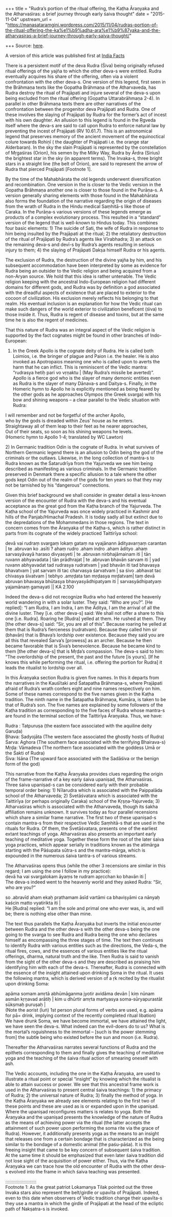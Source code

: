 +++
title = "Rudra’s portion of the ritual offering, the Kaṭha Āraṇyaka and the Atharvaśiras: a brief journey through early śaiva thought"
date = "2015-11-04"
upstream_url = "https://manasataramgini.wordpress.com/2015/11/04/rudras-portion-of-the-ritual-offering-the-ka%e1%b9%adha-ara%e1%b9%87yaka-and-the-atharvasiras-a-brief-journey-through-early-saiva-thought/"

+++
Source: [here](https://manasataramgini.wordpress.com/2015/11/04/rudras-portion-of-the-ritual-offering-the-ka%e1%b9%adha-ara%e1%b9%87yaka-and-the-atharvasiras-a-brief-journey-through-early-saiva-thought/).

A version of this article was published first at [India Facts](http://indiafacts.co.in/rudra-a-brief-journey-through-early-saiva-thought/)

There is a persistent motif of the deva Rudra (Śiva) being originally refused ritual offerings of the yajña to which the other deva-s were entitled. Rudra eventually acquires his share of the offering, often via a violent confrontation with the other deva-s. One version of this legend, first seen in the Brāhmaṇa texts like the Gopatha Brāhmaṇa of the Atharvaveda, has Rudra destroy the ritual of Prajāpati and injure several of the deva-s upon being excluded from the ritual offering
(Gopatha Uttarabrāhmaṇa 2-4). In parallel in other Brāhmaṇa texts there
are other narratives of the confrontation between the progenitor deva Prajāpati and Rudra. One of these involves the slaying of Prajāpati by Rudra for the former’s act of incest with his own daughter. An allusion to this legend is found in the Ṛgveda itself where the deva-s are said to call upon Rudra to enforce natural law by preventing the incest of Prajāpati (RV 10.61.7). This is an astronomical legend that preserves memory of the ancient movement of the equinoctical colure towards Rohiṇī
( the daughter of Prajāpati i.e. the orange star Alderbaran). In the sky
the slain Prajāpati is represented by the constellation of Mṛgaśiras
(Orion), his semen by the Milky Way, Rudra by Ārdra (Sirius) the
brightest star in the sky (in apparent terms). The Invaka-s, three bright stars in a straight line (the belt of Orion), are said to represent the arrow of Rudra that pierced Prajāpati \[Footnote 1\].

By the time of the Mahabhārata the old legends underwent diversification and recombination. One version in the is closer to the Vedic version in the Gopatha Brāhmaṇa another one is closer to those found in the Purāṇa-s. A version generally sharing elements with those found in the Mahabhārata also forms the foundation of the narrative regarding the origin of diseases from the wrath of Rudra in the Hindu medical Saṃhitā-s like those of Caraka. In the Purāṇa-s various versions of these legends emerge as products of a complex evolutionary process. This resulted in a “standard” version of the legend that is well-known to Hindus today. This combines four basic elements: 1) The suicide of Sati, the wife of Rudra in response to him being insulted by the Prajāpati at the ritual; 2) the retaliatory destruction of the ritual of Prajāpati by Rudra’s agents like Vīrabhadra; 3) an attack on the remaining deva-s and devī-s by Rudra’s agents resulting in serious injury to them; 4) the slaying of Prajāpati Dakṣa himself Rudra or his agents.

The exclusion of Rudra, the destruction of the divine yajña by him, and his subsequent accommodation have been interpreted by some as evidence for Rudra being an outsider to the Vedic religion and being acquired from a non-Aryan source. We hold that this idea is rather untenable. The Vedic religion keeping with the ancestral Indo-European religion had different domains for different gods, and Rudra was by definition a god associated with the dreadful aspects of existence that are placed to exterior to the cocoon of civilization. His exclusion merely reflects his belonging to that realm. His eventual inclusion is an explanation for how the Vedic ritual can make such dangers of the world exterior to civilization beneficent (śiva) to those inside it. Thus, Rudra is regent of disease and toxins, but at the same time he is also the regent of medicines.

That this nature of Rudra was an integral aspect of the Vedic religion is supported by the fact cognates might be found in other branches of Indo-European:  
1) In the Greek Apollo is the cognate deity of Rudra. He is called both Loimios, i.e. the bringer of plague and Paion i.e. the healer. He is also invoked as Apotropaios meaning one who is called upon to averts the harm that he can inflict. This is reminiscent of the Vedic mantra: “rudrasya hetiḥ pari vo vṛṇaktu \| (May Rudra’s missile be averted)”. Apollo is a fierce god who is the slayer of many demonic entities even as Rudra is the slayer of many Dānava-s and Daitya-s. Finally, in the Homeric hymn to Apollo he is explicitly mentioned as being feared by the other gods as he approaches Olympos (the Greek svarga) with his bow and shining weapons – a clear parallel to the Vedic situation with Rudra:

I will remember and not be forgetful of the archer Apollo,  
who by the gods is dreaded within Zeus’ house as he enters.  
Straightaway all of them leap to their feet as he nearer approaches,  
Out of their seats, so soon as his shining weapons he levels.  
(Homeric hymn to Apollo 1-4; translated by WC Lawton)

2\) In Germanic tradition Odin is the cognate of Rudra. In what survives of Northern Germanic legend there is an allusion to Odin being the god of the criminals or the outlaws. Likewise, in the long collection of mantra-s to Rudra known as the Śatarudrīya from the Yajurveda we see him being described as manifesting as various criminals. In the Germanic tradition preserved in Denmark there a specific allusion to a tale where the other gods kept Odin out of the realm of the gods for ten years so that they may not be tarnished by his “dangerous” connections.

Given this brief background we shall consider in greater detail a less-known version of the encounter of Rudra with the deva-s and his eventual acceptance as the great god from the Kaṭha branch of the Yajurveda. The Kaṭha school of the Yajurveda was once widely practiced in Kashmir and hills of the Panjab/Himachal Pradesh. It is today sadly all but extinct due to the depredations of the Mohammedans in those regions. The text in concern comes from the Āraṇyaka of the Kaṭha-s, which is rather distinct in parts from its cognate of the widely practiced Taittirīya school:

devā vai rudraṃ svargaṃ lokaṃ gataṃ na vyajānann ādityavarṇaṃ carantan \| te .abruvan ko .asīti ? ahaṃ rudro .aham indro .aham ādityo .ahaṃ sarvasyāvayā haraso divyasyeti \| te .abruvan nirbhajāmainam iti \| tān ruvann abhyavadata \| tān prādhrajat \| te .abruvan bhavān sarvam iti \| yad ruvann abhyavadat tad rudrasya rudratvam \| yad bhavān iti tad bhavasya bhavatvam \| yat sarvam iti tac charvasya śarvatvam \| sa śivo .abhavat tac chivasya śivatvam \| tebhyo .amṛḍata tan mṛḍasya mṛḍatvam\| taṃ devā abruvan bhavasya bhūtasya bhavyasyādhipatyam iti \| sarvasyādhipatyaṃ yajamānaṃ gamayati \|\| KA 2.100

Indeed the deva-s did not recognize Rudra who had entered the heavenly world wandering in with a solar luster. They said: “Who are you?”. \[He replied\]: “I am Rudra, I am Indra, I am the Āditya, I am the arrival of all the divine luster. They \[i.e. other deva-s\] said: We shall not offer a share to this one \[i.e. Rudra\]. Roaring he \[Rudra\] yelled at them. He rushed at them. They \[the other deva-s\] said: “Sir, you are all of this”. Because roaring he yelled at them that is Rudra’s fierceness (rudratvam). Because they called him sir (bhavān) that is Bhava’s lordship over existence. Because they said you are all this that revealed Śarva’s \[prowess\] as an archer. Because he then became favorable that is Śiva’s benevolence. Because he became kind to them \[the other deva-s\] that is Mṛḍa’s compassion. The deva-s said to him: “The overlordship of the present, the past and the future \[is yours\]. \[If he knows this while performing the ritual, i.e. offering the portion for Rudra\] it leads the ritualist to lordship over all.

In this Āraṇyaka section Rudra is given five names. In this it departs from the narratives in the Kauśītaki and Śatapatha Brāhmaṇa-s, where Prajāpati afraid of Rudra’s wrath confers eight and nine names respectively on him. Some of these names correspond to the five names given in the Kaṭha tradition. The ninth name in the Śatapatha Brāhmaṇa, Kumāra, is taken to be that of Rudra’s son. The five names are explained by some followers of the Kaṭha tradition as corresponding to the five faces of Rudra whose mantra-s are found in the terminal section of the Taittirīya Āraṇyaka. Thus, we have:

Rudra : Tatpuruṣa (the eastern face associated with the aquiline deity Garuḍa)  
Bhava: Sadyojāta (The western face associated the ghostly hosts of Rudra)  
Śarva: Aghora (The southern face associated with the terrifying Bhairava-s)  
Mṛḍa: Vāmadeva (The northern face associated with the goddess Umā or the Śakti of Rudra)  
Śiva: Iśāna (The upward face associated with the Sadāśiva or the benign form of the god)

This narrative from the Kaṭha Āraṇyaka provides clues regarding the origin of the frame-narrative of a key early śaiva upaniṣad, the Atharvaśiras. Three śaiva upaniṣad-s can be considered early with their probable temporal order being: 1) Nīlarudra which is associated with the Paippalāda school of the Atharvaveda; 2) Śvetāśvatara which is associated with the Taittirīya (or perhaps originally Caraka) school of the Kṛṣṇa-Yajurveda; 3) Atharvaśiras which is associated with the Atharvaveda, though its śakha affiliation remains unknown. It survives today as four parallel recensions which share a similar frame narrative. The first two of these upaniṣad-s contain mantra-s from their respective Vedic Saṃhitā-s that are used in the rituals for Rudra. Of them, the Śvetāśvatara, presents one of the earliest extant teachings of yoga. Atharvaśiras also presents an important early teaching of meditative yoga. Together these form the root of the later śaiva yoga practices, which appear serially in traditions known as the atimārga starting with the Pāśupata sūtra-s and the mantra-mārga, which is expounded in the numerous śaiva tantra-s of various streams.

The Atharvaśiras opens thus (while the other 3 recensions are similar in this regard; I am using the one I follow in my practice):  
devā ha vai svargalokam āyaṃs te rudram apṛcchan ko bhavān iti \|  
The deva-s indeed went to the heavenly world and they asked Rudra: “Sir, who are you?”

so .abravīd aham ekaḥ prathamam āsīd vartāmi ca bhaviṣyāmi ca nānyaḥ kaścin matto vyatirikta iti \|  
He \[Rudra\] replied: “I am the sole and primal one who ever was, is, and will be; there is nothing else other than mine.

The text thus parallels the Kaṭha Āraṇyaka but inverts the initial encounter between Rudra and the other deva-s with the other deva-s being the one going to the svarga to see Rudra and Rudra being the one who declares himself as encompassing the three stages of time. The text then continues to identify Rudra with various entities such as the directions, the Veda-s, the ritual fires, cows, and the essences of various entities like the ritual offerings, dharma, natural truth and the like. Then Rudra is said to vanish from the sight of the other deva-s and they are described as praising him identifying him with each of the deva-s. Thereafter, Rudra is connected with the essence of the insight attained upon drinking Soma in the ritual. It uses the following mantra, which is derived version of a ṛk recited by the ritualist upon drinking Soma:

apāma somam amṛtā abhūmāganma jyotir avidāma devān \| kiṃ nūnam asmān kṛṇavad arātiḥ \| kim u dhūrtir amṛta martyasya soma-sūryapurastāt sūkṣmaḥ puruṣaḥ \|  
(Note the aorist (luṅ) 1st person plural forms of verbs are used, e.g.
apāma for pā= drink, implying context of the recently completed ritual libation)  
We have drunk Soma, we have become immortal, we have attained the light, we have seen the deva-s. What indeed can the evil-doers do to us? What is the mortal’s roguishness to the immortal – \[such is the power stemming from\] the subtle being who existed before the sun and moon
(i.e. Rudra).

Thereafter the Atharvaśiras narrates several functions of Rudra and the epithets corresponding to them and finally gives the teaching of meditative yoga and the teaching of the śaiva ritual action of smearing oneself with ash.

The Vedic accounts, including the one in the Kaṭha Āraṇyaka, are used to illustrate a ritual point or special “insight” by knowing which the ritualist is able to attain success or power. We see that this ancestral frame work is used in the Atharvaśiras to present central śaiva teachings: 1) the primacy of Rudra; 2) the universal nature of Rudra; 3) finally the method of yoga. In the Kaṭha Āraṇyaka we already see elements relating to the first two of these points and these are used as is or expanded upon in the upaniṣad. Where the upaniṣad reconfigures matters is relates to yoga. Both the Āraṇyaka and the upaniṣad presents the knowledge of the nature of Rudra as the means of achieving power via the ritual (the latter accepts the attainment of such power upon performing the soma rite via the grace of Rudra). However, it additionally presents yoga as the means to an insight that releases one from a certain bondage that is characterized as the being similar to the bondage of a domestic animal (the paśu-pāśa). It is this freeing insight that came to be key concern of subsequent śaiva tradition. At the same time it should be emphasized that even later śaiva tradition did not lose sight of the acquisition of power either. Thus, via the Kaṭha Āraṇyaka we can trace how the old encounter of Rudra with the other deva-s evolved into the frame in which śaiva teaching was presented.

::::::::::::::::::::::::  
Footnote 1: As the great patriot Lokamanya Tilak pointed out the three Invaka stars also represent the belt/girdle or upavīta of Prajāpati. Indeed, even to this date when observers of Vedic tradition change their upavīta-s they use a mantra in which the girdle of Prajāpati at the head of the ecliptic path of Nakṣatra-s is invoked.


